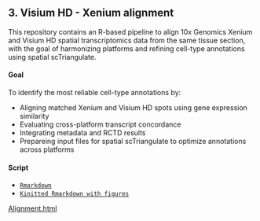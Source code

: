 ## 3. Visium HD - Xenium alignment
This repository contains an R-based pipeline to align 10x Genomics Xenium and Visium HD spatial transcriptomics data from the same tissue section, with the goal of harmonizing platforms and refining cell-type annotations using spatial scTriangulate.

#### Goal
To identify the most reliable cell-type annotations by:
- Aligning matched Xenium and Visium HD spots using gene expression similarity
- Evaluating cross-platform transcript concordance
- Integrating metadata and RCTD results
- Prepareing input files for spatial scTriangulate to optimize annotations across platforms

#### Script
- [`Rmarkdown`](./Alignment.md)
- [`Kinitted Rmarkdown with figures`](./Alignment.html)

[Alignment.html](https://shunyasanuma.github.io/Spatial_LungChat/Alignment.html)



